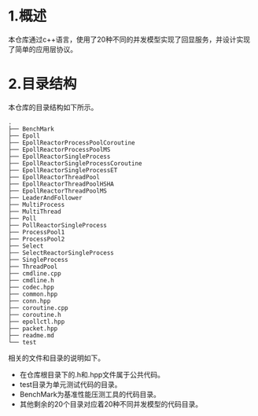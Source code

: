 # 1.概述
本仓库通过c++语言，使用了20种不同的并发模型实现了回显服务，并设计实现了简单的应用层协议。

# 2.目录结构
本仓库的目录结构如下所示。
```
.
├── BenchMark
├── Epoll
├── EpollReactorProcessPoolCoroutine
├── EpollReactorProcessPoolMS
├── EpollReactorSingleProcess
├── EpollReactorSingleProcessCoroutine
├── EpollReactorSingleProcessET
├── EpollReactorThreadPool
├── EpollReactorThreadPoolHSHA
├── EpollReactorThreadPoolMS
├── LeaderAndFollower
├── MultiProcess
├── MultiThread
├── Poll
├── PollReactorSingleProcess
├── ProcessPool1
├── ProcessPool2
├── Select
├── SelectReactorSingleProcess
├── SingleProcess
├── ThreadPool
├── cmdline.cpp
├── cmdline.h
├── codec.hpp
├── common.hpp
├── conn.hpp
├── coroutine.cpp
├── coroutine.h
├── epollctl.hpp
├── packet.hpp
├── readme.md
└── test
```
相关的文件和目录的说明如下。
- 在仓库根目录下的.h和.hpp文件属于公共代码。
- test目录为单元测试代码的目录。
- BenchMark为基准性能压测工具的代码目录。
- 其他剩余的20个目录对应着20种不同并发模型的代码目录。
